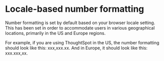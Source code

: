 # Locale-based number formatting

Number formatting is set by default based on your browser locale setting. This has been set in order to accommodate users in various geographical locations, primarily in the US and Europe regions.

For example, if you are using ThoughtSpot in the US, the number formatting should look like this: xxx,xxx.xx. And in Europe, it should look like this: xxx.xxx,xx.

